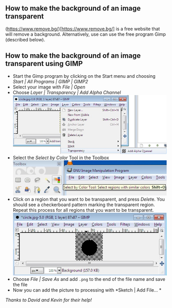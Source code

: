 How to make the background of an image transparent   
--------------------------------------------------   

(https://www.remove.bg/)[https://www.remove.bg/] is a free website that will remove a background. Alternatively, use can use the free program Gimp (described below).   

How to make the background of an image transparent using GIMP
-------------------------------------------------------------
- Start the Gimp program by clicking on the Start menu and choosing *Start | All Programs | GIMP | GIMP2*
- Select your image with *File | Open*
- Choose *Layer | Transparency | Add Alpha Channel*
![Image 1](/images/TransparentBackgroundGimp1.jpg)
- Select the *Select by Color* Tool in the Toolbox
![Image 2](/images/TransparentBackgroundGimp2.jpg)
- Click on a region that you want to be transparent, and press *Delet*e. You should see a checkerboard pattern marking the transparent region. Repeat this process for all regions that you want to be transparent.  
![Image 3](/images/TransparentBackgroundGimp3.jpg)
- Choose *File | Save As* and add `.png` to the end of the file name and save the file
- Now you can add the picture to processing with *Sketch | Add File... *

*Thanks to David and Kevin for their help!*
